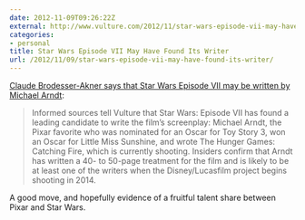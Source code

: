 ```yaml
---
date: 2012-11-09T09:26:22Z
external: http://www.vulture.com/2012/11/star-wars-episode-vii-may-have-found-its-writer.html
categories:
- personal
title: Star Wars Episode VII May Have Found Its Writer
url: /2012/11/09/star-wars-episode-vii-may-have-found-its-writer/
---
```


[Claude Brodesser-Akner says that Star Wars Episode VII may be written by Michael Arndt](http://www.vulture.com/2012/11/star-wars-episode-vii-may-have-found-its-writer.html):

> Informed sources tell Vulture that Star Wars: Episode VII has found a leading candidate to write the film’s screenplay: Michael Arndt, the Pixar favorite who was nominated for an Oscar for Toy Story 3, won an Oscar for Little Miss Sunshine, and wrote The Hunger Games: Catching Fire, which is currently shooting. Insiders confirm that Arndt has written a 40- to 50-page treatment for the film and is likely to be at least one of the writers when the Disney/Lucasfilm project begins shooting in 2014.

A good move, and hopefully evidence of a fruitful talent share between Pixar and Star Wars.
